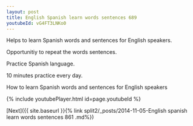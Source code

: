 ```yaml
---
layout: post
title: English Spanish learn words sentences 689 
youtubeId: vG4FT3LNKo0
---
```

 
 
Helps to learn Spanish words and sentences for English speakers.

Opportunitiy to repeat the words sentences. 

Practice Spanish language. 
 
10 minutes practice every day. 
 
How to learn Spanish words and sentences for English speakers 
 
{% include youtubePlayer.html id=page.youtubeId %}
 
 
[Next]({{ site.baseurl }}{% link  split2/_posts/2014-11-05-English spanish learn words sentences 861 .md%})
 
